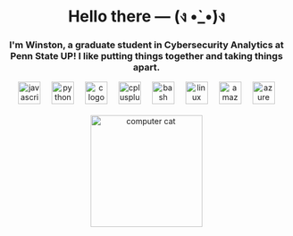 <h1 align="center">Hello there — (ง •̀_•́)ง</h1>
<h3 align="center">I'm Winston, a graduate student in Cybersecurity Analytics at Penn State UP! I like putting things together and taking things apart.</h3>

<div align="center">
  <img src="https://skillicons.dev/icons?i=js" height="40" alt="javascript logo"  />
  <img width="12" />
  <img src="https://skillicons.dev/icons?i=py" height="40" alt="python logo"  />
  <img width="12" />
  <img src="https://skillicons.dev/icons?i=c" height="40" alt="c logo"  />
  <img width="12" />
  <img src="https://skillicons.dev/icons?i=cpp" height="40" alt="cplusplus logo"  />
  <img width="12" />
  <img src="https://skillicons.dev/icons?i=bash" height="40" alt="bash logo"  />
  <img width="12" />
  <img src="https://skillicons.dev/icons?i=linux" height="40" alt="linux logo"  />
  <img width="12" />
  <img src="https://skillicons.dev/icons?i=aws" height="40" alt="amazonwebservices logo"  />
  <img width="12" />
  <img src="https://skillicons.dev/icons?i=azure" height="40" alt="azure logo"  />
</div>
<br>

<div align="center">
  <img src="https://media1.tenor.com/m/dDZAejq7_jQAAAAd/typing-cat.gif" height="200" alt="computer cat"  />
</div>
<!-- **winstonwumbo/winstonwumbo** is a ✨ _special_ ✨ repository because its `README.md` (this file) appears on your GitHub profile. -->

